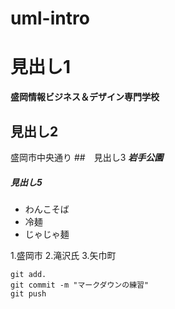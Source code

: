 # uml-intro

# 見出し1
**盛岡情報ビジネス＆デザイン専門学校**
## 見出し2
盛岡市中央通り
##　見出し3
***岩手公園***
##### 見出し5
- わんこそば
- 冷麺
- じゃじゃ麺

1.盛岡市
2.滝沢氏
3.矢巾町


```
git add.
git commit -m "マークダウンの練習"
git push
```